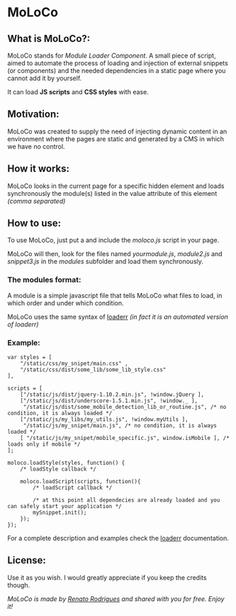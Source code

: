 # MoLoCo

## What is MoLoCo?:
MoLoCo stands for _Module Loader Component_. A small piece of script, aimed to automate the process of loading and injection of external snippets (or components) and the needed dependencies in a static page where you cannot add it by yourself.

It can load **JS scripts** and **CSS styles** with ease.

## Motivation:

MoLoCo was created to supply the need of injecting dynamic content in an environment where the pages are static and generated by a CMS in which we have no control.

## How it works:

MoLoCo looks in the current page for a specific hidden element and loads synchronously the module(s) listed in the value attribute of this element _(comma separated)_

## How to use:

To use MoLoCo, just put a _<input type="hidden" name="load-modules" value="yourmodule,module2,snippet3" />_ and include the _moloco.js_ script in your page.

MoLoCo will then, look for the files named _yourmodule.js_, _module2.js_ and _snippet3.js_ in the _modules_ subfolder and load them synchronously.

### The modules format:

A module is a simple javascript file that tells MoLoCo what files to load, in which order and under which condition.

MoLoCo uses the same syntax of [loaderr](http://www.renatorodrigues.ninja/loaderr "Renato Rodrigues's Synchronous Module Loader") _(in fact it is an automated version of loaderr)_

### Example:
```
var styles = [
    "/static/css/my_snipet/main.css" ,
    "/static/css/dist/some_lib/some_lib_style.css"
],

scripts = [
    ["/static/js/dist/jquery-1.10.2.min.js", !window.jQuery ],
    ["/static/js/dist/underscore-1.5.1.min.js", !window._ ],
     "/static/js/dist/some_mobile_detection_lib_or_routine.js", /* no condition, it is always loaded */
    ["/static/js/my_libs/my_utils.js", !window.myUtils ],
     "/static/js/my_snipet/main.js", /* no condition, it is always loaded */
    [ "/static/js/my_snipet/mobile_specific.js", window.isMobile ], /* loads only if mobile */
];

moloco.loadStyle(styles, function() {
    /* loadStyle callback */

    moloco.loadScript(scripts, function(){
        /* loadScript callback */
        
        /* at this point all dependecies are already loaded and you can safely start your application */
        mySnippet.init(); 
    });
});
```

For a complete description and examples check the [loaderr](http://www.renatorodrigues.ninja/loaderr "Renato Rodrigues's Synchronous Module Loader") documentation.

## License:
Use it as you wish. I would greatly appreciate if you keep the credits though.

_MoLoCo is made by [Renato Rodrigues](http://about.me/renato.rodrigues) and shared with you for free. Enjoy it!_